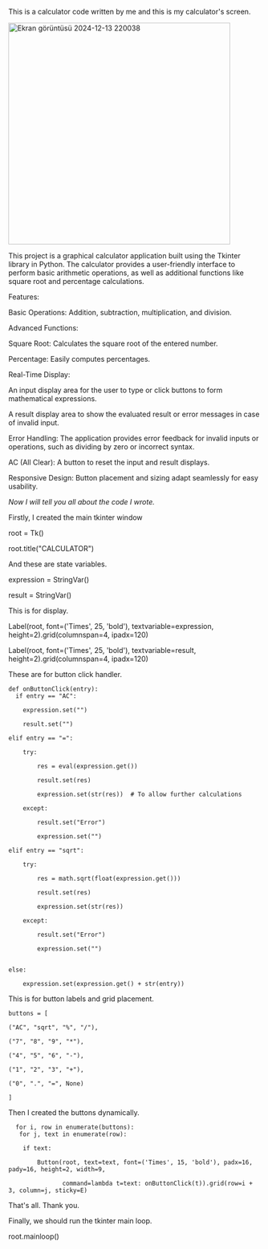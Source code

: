 This is a calculator code written by me and this is my calculator's screen.

<img width="442" alt="Ekran görüntüsü 2024-12-13 220038" src="https://github.com/user-attachments/assets/43cdf32e-beb5-46f3-b91b-b1d48af4fd01" />


This project is a graphical calculator application built using the Tkinter library in Python. The calculator provides a user-friendly interface to perform basic arithmetic operations, as well as additional functions like square root and percentage calculations.

Features:

Basic Operations: Addition, subtraction, multiplication, and division.

Advanced Functions:

Square Root: Calculates the square root of the entered number.

Percentage: Easily computes percentages.

Real-Time Display:

An input display area for the user to type or click buttons to form mathematical expressions.

A result display area to show the evaluated result or error messages in case of invalid input.

Error Handling: The application provides error feedback for invalid inputs or operations, such as dividing by zero or incorrect syntax.

AC (All Clear): A button to reset the input and result displays.

Responsive Design: Button placement and sizing adapt seamlessly for easy usability.



*Now I will tell you all about the code I wrote.*

Firstly, I created the main tkinter window

root = Tk()

root.title("CALCULATOR")

And these are state variables.

expression = StringVar()

result = StringVar()

This is for display.

Label(root, font=('Times', 25, 'bold'), textvariable=expression, height=2).grid(columnspan=4, ipadx=120)

Label(root, font=('Times', 25, 'bold'), textvariable=result, height=2).grid(columnspan=4, ipadx=120)

These are for button click handler.


    def onButtonClick(entry):
      if entry == "AC":
    
        expression.set("")
        
        result.set("")
        
    elif entry == "=":
    
        try:
        
            res = eval(expression.get())
            
            result.set(res)
            
            expression.set(str(res))  # To allow further calculations
            
        except:
        
            result.set("Error")
            
            expression.set("")
            
    elif entry == "sqrt":
    
        try:
        
            res = math.sqrt(float(expression.get()))
            
            result.set(res)
            
            expression.set(str(res))
            
        except:
        
            result.set("Error")
            
            expression.set("")

            
    else:
    
        expression.set(expression.get() + str(entry))
        

This is for button labels and grid placement.




    buttons = [
    
    ("AC", "sqrt", "%", "/"),
    
    ("7", "8", "9", "*"),
    
    ("4", "5", "6", "-"),
    
    ("1", "2", "3", "+"),
    
    ("0", ".", "=", None) 
    
    ]
    

Then I created the buttons dynamically.
  
      for i, row in enumerate(buttons): 
       for j, text in enumerate(row):
    
        if text:
        
            Button(root, text=text, font=('Times', 15, 'bold'), padx=16, pady=16, height=2, width=9,
            
                   command=lambda t=text: onButtonClick(t)).grid(row=i + 3, column=j, sticky=E)


That's all. Thank you.
                   

Finally, we should run the tkinter main loop.


root.mainloop()
